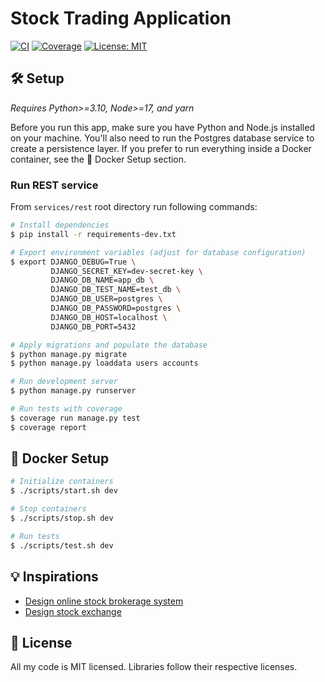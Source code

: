 # Stock Trading Application

[![CI](https://github.com/micpst/stock-trading-app/actions/workflows/ci.yml/badge.svg)](https://github.com/micpst/stock-trading-app/actions/workflows/ci.yml)
[![Coverage](https://codecov.io/gh/micpst/stock-trading-app/branch/master/graph/badge.svg?token=CR61K0OVIR)](https://codecov.io/gh/micpst/stock-trading-app)
[![License: MIT](https://img.shields.io/badge/License-MIT-yellow.svg)](https://opensource.org/licenses/MIT)

## 🛠️ Setup
_Requires Python>=3.10, Node>=17, and yarn_

Before you run this app, make sure you have Python and Node.js installed on your machine. You'll also need to run the Postgres database service to create a persistence layer. If you prefer to run everything inside a Docker container, see the 🐳 Docker Setup section.

### Run REST service
From `services/rest` root directory run following commands:
```bash
# Install dependencies
$ pip install -r requirements-dev.txt

# Export environment variables (adjust for database configuration)
$ export DJANGO_DEBUG=True \
         DJANGO_SECRET_KEY=dev-secret-key \
         DJANGO_DB_NAME=app_db \
         DJANGO_DB_TEST_NAME=test_db \
         DJANGO_DB_USER=postgres \
         DJANGO_DB_PASSWORD=postgres \
         DJANGO_DB_HOST=localhost \
         DJANGO_DB_PORT=5432

# Apply migrations and populate the database
$ python manage.py migrate
$ python manage.py loaddata users accounts

# Run development server
$ python manage.py runserver

# Run tests with coverage
$ coverage run manage.py test
$ coverage report

```
## 🐳 Docker Setup

```bash
# Initialize containers
$ ./scripts/start.sh dev

# Stop containers
$ ./scripts/stop.sh dev

# Run tests
$ ./scripts/test.sh dev
```

## 💡 Inspirations
- [Design online stock brokerage system](https://github.com/tssovi/grokking-the-object-oriented-design-interview/blob/master/object-oriented-design-case-studies/design-an-online-stock-brokerage-system.md)
- [Design stock exchange](https://www.grokkingsystemdesigns.com/design-stock-exchange/)

## 📄 License
All my code is MIT licensed. Libraries follow their respective licenses.
